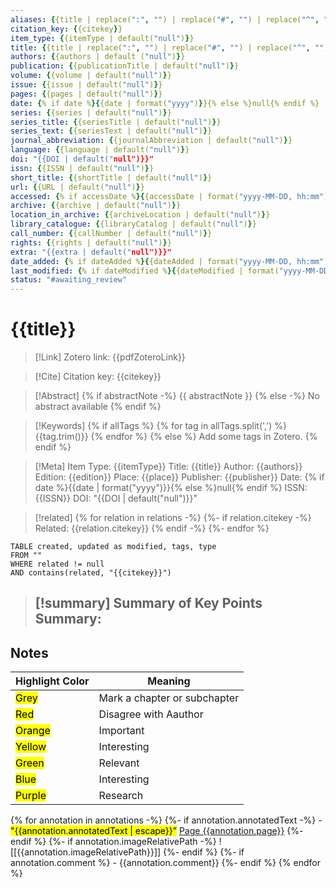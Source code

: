 ```yaml
---
aliases: {{title | replace(":", "") | replace("#", "") | replace("^", "") | replace("|", "") | replace("\[", "") | replace("\]", "") | replace("\\", "") | replace("/", "")}}
citation_key: {{citekey}}
item_type: {{itemType | default("null")}}
title: {{title | replace(":", "") | replace("#", "") | replace("^", "") | replace("|", "") | replace("\[", "") | replace("\]", "") | replace("\\", "") | replace("/", "")}}
authors: {{authors | default ("null")}}
publication: {{publicationTitle | default("null")}}
volume: {{volume | default("null")}}
issue: {{issue | default("null")}}
pages: {{pages | default("null")}}
date: {% if date %}{{date | format("yyyy")}}{% else %}null{% endif %}
series: {{series | default("null")}}
series_title: {{seriesTitle | default("null")}}
series_text: {{seriesText | default("null")}}
journal_abbreviation: {{journalAbbreviation | default("null")}}
language: {{language | default("null")}}
doi: "{{DOI | default("null")}}"
issn: {{ISSN | default("null")}}
short_title: {{shortTitle | default("null")}}
url: {{URL | default("null")}}
accessed: {% if accessDate %}{{accessDate | format("yyyy-MM-DD, hh:mm")}}{% else %}null{% endif %}
archive: {{archive | default("null")}}
location_in_archive: {{archiveLocation | default("null")}}
library_catalogue: {{libraryCatalog | default("null")}}
call_number: {{callNumber | default("null")}}
rights: {{rights | default("null")}}
extra: "{{extra | default("null")}}"
date_added: {% if dateAdded %}{{dateAdded | format("yyyy-MM-DD, hh:mm")}}{% else %}null{% endif %}
last_modified: {% if dateModified %}{{dateModified | format("yyyy-MM-DD, hh:mm")}}{% else %}null{% endif %}
status: "#awaiting_review"
---
```


# {{title}}

> [!Link]
> Zotero link: {{pdfZoteroLink}}

> [!Cite]
> Citation key: {{citekey}}

> [!Abstract]
> {% if abstractNote -%}
> {{ abstractNote }}
> {% else -%}
> No abstract available
> {% endif %}

> [!Keywords]
> {% if allTags %}
> {% for tag in allTags.split(',') %}
>  {{tag.trim()}}
> {% endfor %}
> {% else %}
> Add some tags in Zotero.
> {% endif %}

> [!Meta]
> Item Type: {{itemType}}
> Title: {{title}}
> Author: {{authors}}
> Edition: {{edition}}
> Place: {{place}}
> Publisher: {{publisher}}
> Date: {% if date %}{{date | format("yyyy")}}{% else %}null{% endif %}
> ISSN: {{ISSN}}
> DOI: "{{DOI | default("null")}}"

> [!related]
{% for relation in relations -%}
{%- if relation.citekey -%}
> Related: {{relation.citekey}}
{% endif -%}
{%- endfor %}

```dataview
TABLE created, updated as modified, tags, type
FROM ""
WHERE related != null
AND contains(related, "{{citekey}}")
```


> [!summary] Summary of Key Points
> Summary:
> -

## Notes

| Highlight Color</mark>                  | Meaning                      |
| --------------------------------------- | ---------------------------- |
| <mark class="hltr-grey">Grey</mark>     | Mark a chapter or subchapter |
| <mark class="hltr-red">Red</mark>       | Disagree with Aauthor        |
| <mark class="hltr-orange">Orange</mark> | Important                    |
| <mark class="hltr-yellow">Yellow</mark> | Interesting                  |
| <mark class="hltr-green">Green</mark>   | Relevant                     |
| <mark class="hltr-blue">Blue</mark>     | Interesting                  |
| <mark class="hltr-purple">Purple</mark> | Research                     |

{% for annotation in annotations -%}
    {%- if annotation.annotatedText -%} 
		- <mark class="hltr-{{annotation.colorCategory | lower}}">"{{annotation.annotatedText | escape}}”</mark> [Page {{annotation.page}}](zotero://open-pdf/library/items/{{annotation.attachment.itemKey}}?page={{annotation.page}}&annotation={{annotation.id}})
    {%- endif %} 
    {%- if annotation.imageRelativePath -%}
    ![[{{annotation.imageRelativePath}}]] {%- endif %} 
{%- if annotation.comment %} 
	- {{annotation.comment}} 
{%- endif %} 
{% endfor %}